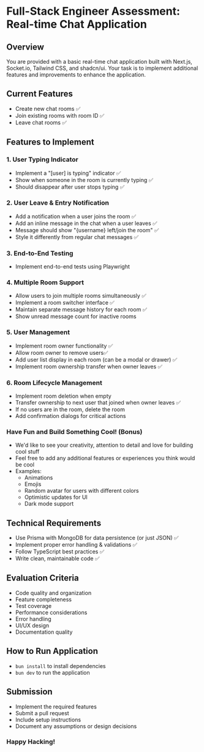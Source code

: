 # Full-Stack Engineer Assessment: Real-time Chat Application

## Overview

You are provided with a basic real-time chat application built with Next.js, Socket.io, Tailwind CSS, and shadcn/ui. Your task is to implement additional features and improvements to enhance the application.

## Current Features

- Create new chat rooms ✅
- Join existing rooms with room ID ✅
- Leave chat rooms ✅

## Features to Implement

### 1. User Typing Indicator

- Implement a "[user] is typing" indicator ✅
- Show when someone in the room is currently typing ✅
- Should disappear after user stops typing ✅

### 2. User Leave & Entry Notification

- Add a notification when a user joins the room ✅
- Add an inline message in the chat when a user leaves ✅
- Message should show "{username} left/join the room" ✅
- Style it differently from regular chat messages ✅

### 3. End-to-End Testing

- Implement end-to-end tests using Playwright

### 4. Multiple Room Support

- Allow users to join multiple rooms simultaneously ✅
- Implement a room switcher interface ✅
- Maintain separate message history for each room ✅
- Show unread message count for inactive rooms

### 5. User Management

- Implement room owner functionality ✅
- Allow room owner to remove users✅
- Add user list display in each room (can be a modal or drawer) ✅
- Implement room ownership transfer when owner leaves ✅

### 6. Room Lifecycle Management

- Implement room deletion when empty
- Transfer ownership to next user that joined when owner leaves ✅
- If no users are in the room, delete the room
- Add confirmation dialogs for critical actions

### Have Fun and Build Something Cool! (Bonus)

- We'd like to see your creativity, attention to detail and love for building cool stuff
- Feel free to add any additional features or experiences you think would be cool
- Examples:
  - Animations
  - Emojis
  - Random avatar for users with different colors
  - Optimistic updates for UI
  - Dark mode support

## Technical Requirements

- Use Prisma with MongoDB for data persistence (or just JSON) ✅
- Implement proper error handling & validations ✅
- Follow TypeScript best practices ✅
- Write clean, maintainable code ✅

## Evaluation Criteria

- Code quality and organization
- Feature completeness
- Test coverage
- Performance considerations
- Error handling
- UI/UX design
- Documentation quality

## How to Run Application

- `bun install` to install dependencies
- `bun dev` to run the application

## Submission

- Implement the required features
- Submit a pull request
- Include setup instructions
- Document any assumptions or design decisions

### Happy Hacking!
